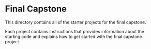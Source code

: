 # Final Capstone

This directory contains all of the starter projects for the final capstone.

Each project contains instructions that provides information about the starting code and explains how to get started with the final capstone project.
